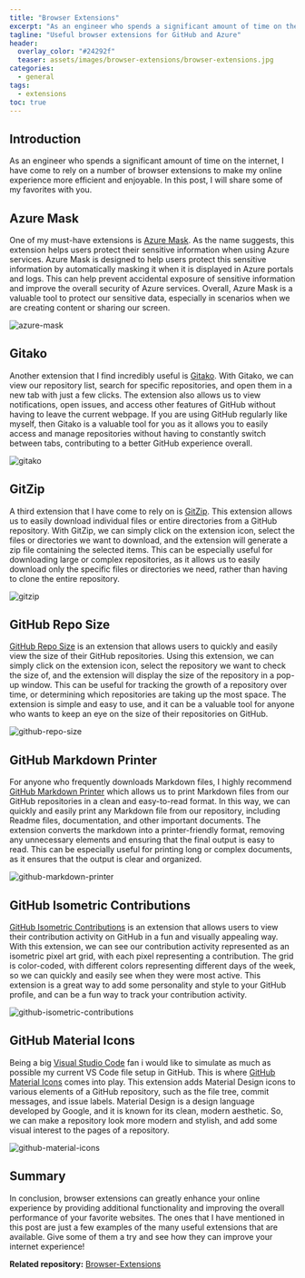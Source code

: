 ```yaml
---
title: "Browser Extensions"
excerpt: "As an engineer who spends a significant amount of time on the internet, I have come to rely on a number of browser extensions to make my online experience more efficient and enjoyable. In this post, I will share some of my favorites with you."
tagline: "Useful browser extensions for GitHub and Azure"
header:
  overlay_color: "#24292f"
  teaser: assets/images/browser-extensions/browser-extensions.jpg
categories:
  - general
tags:
  - extensions
toc: true
---
```


## Introduction

As an engineer who spends a significant amount of time on the internet, I have come to rely on a number of browser extensions to make my online experience more efficient and enjoyable. In this post, I will share some of my favorites with you.

## Azure Mask

One of my must-have extensions is [Azure Mask](https://github.com/clarkio/azure-mask). As the name suggests, this extension helps users protect their sensitive information when using Azure services. Azure Mask is designed to help users protect this sensitive information by automatically masking it when it is displayed in Azure portals and logs. This can help prevent accidental exposure of sensitive information and improve the overall security of Azure services. Overall, Azure Mask is a valuable tool to protect our sensitive data, especially in scenarios when we are creating content or sharing our screen.

![azure-mask](/assets/images/browser-extensions/Azure-Mask.png)

## Gitako

Another extension that I find incredibly useful is [Gitako](https://github.com/EnixCoda/Gitako). With Gitako, we can view our repository list, search for specific repositories, and open them in a new tab with just a few clicks. The extension also allows us to view notifications, open issues, and access other features of GitHub without having to leave the current webpage. If you are using GitHub regularly like myself, then Gitako is a valuable tool for you as it allows you to easily access and manage repositories without having to constantly switch between tabs, contributing to a better GitHub experience overall.

![gitako](/assets/images/browser-extensions/Gitako.png)

## GitZip

A third extension that I have come to rely on is [GitZip](https://gitzip.org/). This extension allows us to easily download individual files or entire directories from a GitHub repository. With GitZip, we can simply click on the extension icon, select the files or directories we want to download, and the extension will generate a zip file containing the selected items. This can be especially useful for downloading large or complex repositories, as it allows us to easily download only the specific files or directories we need, rather than having to clone the entire repository.

![gitzip](/assets/images/browser-extensions/GitZip.png)

## GitHub Repo Size

[GitHub Repo Size](https://github.com/harshjv/github-repo-size) is an extension that allows users to quickly and easily view the size of their GitHub repositories. Using this extension, we can simply click on the extension icon, select the repository we want to check the size of, and the extension will display the size of the repository in a pop-up window. This can be useful for tracking the growth of a repository over time, or determining which repositories are taking up the most space. The extension is simple and easy to use, and it can be a valuable tool for anyone who wants to keep an eye on the size of their repositories on GitHub.

![github-repo-size](/assets/images/browser-extensions/GitHub-Repo-Size.png)

## GitHub Markdown Printer

For anyone who frequently downloads Markdown files, I highly recommend [GitHub Markdown Printer](https://github.com/jerry1100/github-markdown-printer) which allows us to print Markdown files from our GitHub repositories in a clean and easy-to-read format. In this way, we can quickly and easily print any Markdown file from our repository, including Readme files, documentation, and other important documents. The extension converts the markdown into a printer-friendly format, removing any unnecessary elements and ensuring that the final output is easy to read. This can be especially useful for printing long or complex documents, as it ensures that the output is clear and organized.

![github-markdown-printer](/assets/images/browser-extensions/GitHub-Markdown-Printer.png)

## GitHub Isometric Contributions

[GitHub Isometric Contributions](https://github.com/jasonlong/isometric-contributions) is an extension that allows users to view their contribution activity on GitHub in a fun and visually appealing way. With this extension, we can see our contribution activity represented as an isometric pixel art grid, with each pixel representing a contribution. The grid is color-coded, with different colors representing different days of the week, so we can quickly and easily see when they were most active. This extension is a great way to add some personality and style to your GitHub profile, and can be a fun way to track your contribution activity.

![github-isometric-contributions](/assets/images/browser-extensions/GitHub-Isometric-Contributions.png)

## GitHub Material Icons

Being a big [Visual Studio Code](https://code.visualstudio.com/) fan i would like to simulate as much as possible my current VS Code file setup in GitHub. This is where [GitHub Material Icons](https://github.com/Claudiohbsantos/github-material-icons-extension) comes into play. This extension adds Material Design icons to various elements of a GitHub repository, such as the file tree, commit messages, and issue labels. Material Design is a design language developed by Google, and it is known for its clean, modern aesthetic. So, we can make a repository look more modern and stylish, and add some visual interest to the pages of a repository.

![github-material-icons](/assets/images/browser-extensions/GitHub-Material-Icons.png)

## Summary

In conclusion, browser extensions can greatly enhance your online experience by providing additional functionality and improving the overall performance of your favorite websites. The ones that I have mentioned in this post are just a few examples of the many useful extensions that are available. Give some of them a try and see how they can improve your internet experience!

**Related repository:** [Browser-Extensions](https://github.com/christosgalano/Browser-Extensions)
